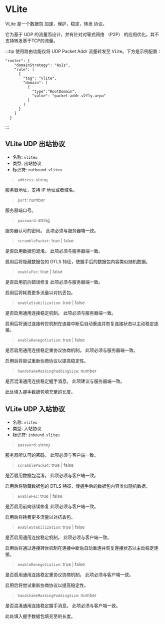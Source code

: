 # VLite

VLite 是一个数据包 加速，保护，稳定，转发 协议。

它为基于 UDP 的流量而设计，并有针对对等式网络 （P2P） 的应用优化。其不支持转发基于TCP的流量。

:::tip
使用路由功能仅将 UDP Packet Addr 流量转发至 VLite。下方是示例配置：
```
"router": {
    "domainStrategy": "AsIs",
    "rule": [
      {
        "tag": "vlite",
        "domain": [
          {
            "type":"RootDomain",
            "value": "packet-addr.v2fly.arpa"
          }
        ]
      }
    ]
  }
```
:::

## VLite UDP 出站协议
* 名称: `vliteu`
* 类型: 出站协议
* 标识符: `outbound.vliteu`

> `address`: string

服务器地址，支持 IP 地址或者域名。

> `port`: number

服务器端口号。

> `password`: string

服务器认可的密码。 此项必须与服务器端一致。

> `scramblePacket`: true | false

是否启用数据包混淆。 此项必须与服务器端一致。

启用后将隐藏数据包的 DTLS 特征，使握手后的数据包内容类似随机数据。

> `enableFec`: true | false

是否启用前向错误修复 此项必须与服务器端一致。

启用后将耗费更多流量以对抗丢包。

> `enableStabilization`: true | false

是否启用通用连接稳定机制。 此项必须与服务器端一致。

启用后将通过连接转世机制在连接中断后自动重连并恢复连接状态以主动稳定连接。

> `enableRenegotiation`: true | false

是否启用通用连接稳定重协议协商机制。 此项必须与服务器端一致。

启用后将尝试重新协商协议以提高稳定性。

> `handshakeMaskingPaddingSize`: number

是否混淆通用连接稳定握手消息。 此项建议与服务器端一致。

此处填入握手数据包填充至的长度。

## VLite UDP 入站协议
* 名称: `vliteu`
* 类型: 入站协议
* 标识符: `inbound.vliteu`


> `password`: string

服务器所认可的密码。 此项必须与客户端一致。

> `scramblePacket`: true | false

是否启用数据包混淆。 此项必须与客户端一致。

启用后将隐藏数据包的 DTLS 特征，使握手后的数据包内容类似随机数据。

> `enableFec`: true | false

是否启用前向错误修复 此项必须与客户端一致。

启用后将耗费更多流量以对抗丢包。

> `enableStabilization`: true | false

是否启用通用连接稳定机制。 此项必须与客户端一致。

启用后将通过连接转世机制在连接中断后自动重连并恢复连接状态以主动稳定连接。

> `enableRenegotiation`: true | false

是否启用通用连接稳定重协议协商机制。 此项必须与客户端一致。

启用后将尝试重新协商协议以提高稳定性。

> `handshakeMaskingPaddingSize`: number

是否混淆通用连接稳定握手消息。 此项必须与客户端一致。

此处填入握手数据包填充至的长度。
